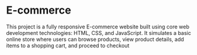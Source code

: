 # E-commerce
This project is a fully responsive E-commerce website built using core web development technologies: HTML, CSS, and JavaScript. It simulates a basic online store where users can browse products, view product details, add items to a shopping cart, and proceed to checkout
